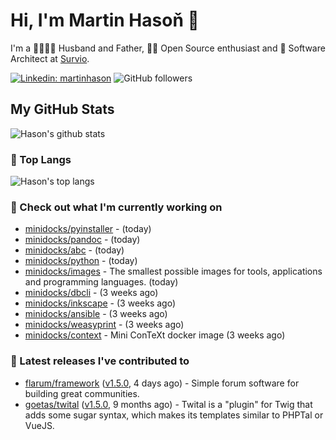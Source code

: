 # Hi, I'm Martin Hasoň 👋

I'm a 👨‍👩‍👧‍👦 Husband and Father, 🧑‍💻 Open Source enthusiast and 📐 Software Architect at [Survio](https://www.survio.com).

[![Linkedin: martinhason](https://img.shields.io/badge/-Martin%20Hasoň-blue?style=flat-square&logo=Linkedin&logoColor=white&link=https://www.linkedin.com/in/martinhason/)](https://www.linkedin.com/in/martinhason/)
![GitHub followers](https://img.shields.io/github/followers/hason?label=Follow&style=social)


## My GitHub Stats
![Hason's github stats](https://github-readme-stats.vercel.app/api?username=hason&show_icons=true&include_all_commits=true&theme=dracula&hide_border=true&hide_title=true)

### 💾 Top Langs
![Hason's top langs](https://github-readme-stats.vercel.app/api/top-langs/?username=hason&layout=compact&theme=dracula&hide_border=true&hide_title=true)

### 👷 Check out what I'm currently working on

- [minidocks/pyinstaller](https://github.com/minidocks/pyinstaller) -  (today)
- [minidocks/pandoc](https://github.com/minidocks/pandoc) -  (today)
- [minidocks/abc](https://github.com/minidocks/abc) -  (today)
- [minidocks/python](https://github.com/minidocks/python) -  (today)
- [minidocks/images](https://github.com/minidocks/images) - The smallest possible images for tools, applications and programming languages. (today)
- [minidocks/dbcli](https://github.com/minidocks/dbcli) -  (3 weeks ago)
- [minidocks/inkscape](https://github.com/minidocks/inkscape) -  (3 weeks ago)
- [minidocks/ansible](https://github.com/minidocks/ansible) -  (3 weeks ago)
- [minidocks/weasyprint](https://github.com/minidocks/weasyprint) -  (3 weeks ago)
- [minidocks/context](https://github.com/minidocks/context) - Mini ConTeXt docker image (3 weeks ago)

### 🔭 Latest releases I've contributed to

- [flarum/framework](https://github.com/flarum/framework) ([v1.5.0](https://github.com/flarum/framework/releases/tag/v1.5.0), 4 days ago) - Simple forum software for building great communities.
- [goetas/twital](https://github.com/goetas/twital) ([v1.5.0](https://github.com/goetas/twital/releases/tag/v1.5.0), 9 months ago) - Twital is a &#34;plugin&#34; for Twig that adds some sugar syntax, which makes its templates similar to PHPTal or VueJS.

